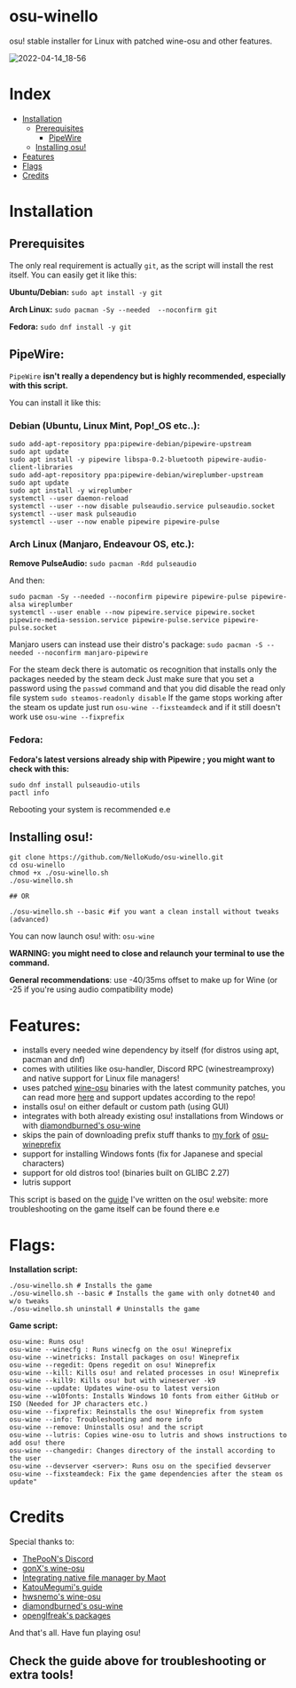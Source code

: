 # osu-winello
osu! stable installer for Linux with patched wine-osu and other features.

![2022-04-14_18-56](https://user-images.githubusercontent.com/98063377/163437506-cfb2dec3-653d-4819-8fd8-fd17d2c7f20c.jpg)

# Index

- [Installation](#installation)
	- [Prerequisites](#prerequisites)
		- [PipeWire](#pipewire)
	- [Installing osu!](#installing-osu)
- [Features](#features)
- [Flags](#flags)
- [Credits](#credits)

# Installation

## Prerequisites 

The only real requirement is actually `git`, as the script will install the rest itself.
You can easily get it like this:

**Ubuntu/Debian:** `sudo apt install -y git`

**Arch Linux:** `sudo pacman -Sy --needed  --noconfirm git`

**Fedora:** `sudo dnf install -y git`

## PipeWire:

`PipeWire` **isn't really a dependency but is highly recommended, especially with this script.**

You can install it like this:

### Debian (Ubuntu, Linux Mint, Pop!_OS etc..):

```
sudo add-apt-repository ppa:pipewire-debian/pipewire-upstream
sudo apt update
sudo apt install -y pipewire libspa-0.2-bluetooth pipewire-audio-client-libraries
sudo add-apt-repository ppa:pipewire-debian/wireplumber-upstream
sudo apt update 
sudo apt install -y wireplumber
systemctl --user daemon-reload
systemctl --user --now disable pulseaudio.service pulseaudio.socket
systemctl --user mask pulseaudio
systemctl --user --now enable pipewire pipewire-pulse
```

### Arch Linux (Manjaro, Endeavour OS, etc.):
  
**Remove PulseAudio:** `sudo pacman -Rdd pulseaudio`
 
And then:
  
```  
sudo pacman -Sy --needed --noconfirm pipewire pipewire-pulse pipewire-alsa wireplumber
systemctl --user enable --now pipewire.service pipewire.socket pipewire-media-session.service pipewire-pulse.service pipewire-pulse.socket
``` 

Manjaro users can instead use their distro's package: `sudo pacman -S --needed --noconfirm manjaro-pipewire`
 
For the steam deck there is automatic os recognition that installs only the packages needed by the steam deck
Just make sure that you set a password using the `passwd` command and that you did disable the read only file system `sudo steamos-readonly disable`
If the game stops working after the steam os update just run `osu-wine --fixsteamdeck` and if it still doesn't work use `osu-wine --fixprefix`

### Fedora:
 
**Fedora's latest versions already ship with Pipewire ; you might want to check with this:**
  
```   
sudo dnf install pulseaudio-utils
pactl info
``` 

Rebooting your system is recommended e.e


## Installing osu!:
```
git clone https://github.com/NelloKudo/osu-winello.git
cd osu-winello
chmod +x ./osu-winello.sh
./osu-winello.sh

## OR

./osu-winello.sh --basic #if you want a clean install without tweaks (advanced)
```

You can now launch osu! with:
```osu-wine```

**WARNING: you might need to close and relaunch your terminal to use the command.**

__General recommendations__: use -40/35ms offset to make up for Wine (or -25 if you're using audio compatibility mode)

# Features:

- installs every needed wine dependency by itself (for distros using apt, pacman and dnf)
- comes with utilities like osu-handler, Discord RPC (winestreamproxy) and native support for Linux file managers!
- uses patched [wine-osu](https://gist.github.com/NelloKudo/b6f6d48807548bd3cacd3018a1cadef5) binaries with the latest community patches, you can read more [here](https://gist.github.com/NelloKudo/b6f6d48807548bd3cacd3018a1cadef5) and support updates according to the repo!
- installs osu! on either default or custom path (using GUI) 
- integrates with both already existing osu! installations from Windows or with [diamondburned's osu-wine](https://gitlab.com/osu-wine/osu-wine)
- skips the pain of downloading prefix stuff thanks to [my fork](https://gitlab.com/NelloKudo/osu-winello-prefix) of [osu-wineprefix](https://gitlab.com/osu-wine/osu-wineprefix)
- support for installing Windows fonts (fix for Japanese and special characters)
- support for old distros too! (binaries built on GLIBC 2.27)
- lutris support

This script is based on the [guide](https://osu.ppy.sh/community/forums/topics/1248084?n=1) I've written on the osu! website: more troubleshooting on the game itself can be found there e.e

# Flags:
**Installation script:** 
```
./osu-winello.sh # Installs the game
./osu-winello.sh --basic # Installs the game with only dotnet40 and w/o tweaks
./osu-winello.sh uninstall # Uninstalls the game
```

**Game script:**
```
osu-wine: Runs osu!
osu-wine --winecfg : Runs winecfg on the osu! Wineprefix
osu-wine --winetricks: Install packages on osu! Wineprefix
osu-wine --regedit: Opens regedit on osu! Wineprefix
osu-wine --kill: Kills osu! and related processes in osu! Wineprefix
osu-wine --kill9: Kills osu! but with wineserver -k9
osu-wine --update: Updates wine-osu to latest version
osu-wine --w10fonts: Installs Windows 10 fonts from either GitHub or ISO (Needed for JP characters etc.)
osu-wine --fixprefix: Reinstalls the osu! Wineprefix from system
osu-wine --info: Troubleshooting and more info
osu-wine --remove: Uninstalls osu! and the script
osu-wine --lutris: Copies wine-osu to lutris and shows instructions to add osu! there
osu-wine --changedir: Changes directory of the install according to the user
osu-wine --devserver <server>: Runs osu on the specified devserver
osu-wine --fixsteamdeck: Fix the game dependencies after the steam os update" 
```

# Credits

Special thanks to:

- [ThePooN's Discord](https://discord.gg/bc4qaYjqyT)
- [gonX's wine-osu](https://drive.google.com/drive/folders/17MVlyXixv7uS3JW4B-H8oS4qgLn7eBw5)
- [Integrating native file manager by Maot](https://gist.github.com/maotovisk/1bf3a7c9054890f91b9234c3663c03a2)
- [KatouMegumi's guide](https://wiki.archlinux.org/title/User:Katoumegumi#osu!_(stable)_on_Arch_Linux)
- [hwsnemo's wine-osu](https://software.opensuse.org//download.html?project=home%3Ahwsnemo%3Apackaged-wine-osu&package=wine-osu)
- [diamondburned's osu-wine](https://gitlab.com/osu-wine/osu-wine)
- [openglfreak's packages](https://github.com/openglfreak)

And that's all. Have fun playing osu!

## Check the guide above for troubleshooting or extra tools!

